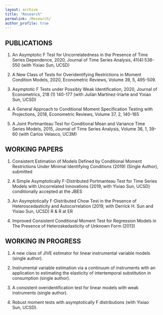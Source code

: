 ```yaml
---
layout: archive
title: "Research"
permalink: /Research/
author_profile: true
---
```

## PUBLICATIONS

1. An Asymptotic F Test for Uncorrelatedness in the Presence of Time Series Dependence, 2020, Journal of Time Series Analysis,  41(4):536-550  (with Yixiao Sun, UCSD)

2. A New Class of Tests for Overidentifying Restrictions in Moment Condition Models, 2020, Econometric Reviews, Volume 39, 5, 495-509. 

3. Asymptotic F Tests under Possibly Weak Identification, 2020, Journal of Econometrics, 218 (1) 140-177 (with Julián Martínez-Iriarte and Yixiao Sun, UCSD)

4. A General Approach to Conditional Moment Specification Testing with Projections, 2018, Econometric Reviews, Volume 37, 2, 140-165 

5.	A Joint Portmanteau Test for Conditional Mean and Variance Time Series Models, 2015, Journal of Time Series Analysis, Volume 36, 1, 39-60 (with Carlos Velasco, UC3M)

## WORKING PAPERS

1.	Consistent Estimation of Models Defined by Conditional Moment Restrictions Under Minimal Identifying Conditions (2019) (Single Author), submitted

2.	A Simple Asymptotically F-Distributed Portmanteau Test for Time Series Models with Uncorrelated Innovations (2019, with Yixiao Sun, UCSD)  conditionally accepted at the JBES

3.  An Asymptotically F-Distributed Chow Test in the Presence of Heteroscedasticity and Autocorrelation (2019, with Derrick H. Sun and Yixiao Sun, UCSD) R & R at ER

4.	Improved Consistent Conditional Moment Test for Regression Models in The Presence of Heteroskedasticity of Unknown Form (2013)

## WORKING  IN PROGRESS

1.	A new class of JIVE estimator for linear instrumental variable models (single author).

2.	Instrumental variable estimation via a continuum of instruments with an application to estimating the elasticity of intertemporal substitution in consumption (single author).

3.	A consistent overidentification test for linear models with weak instruments (single author).

4.	Robust moment tests with asymptotically F distributions (with Yixiao Sun, UCSD).
